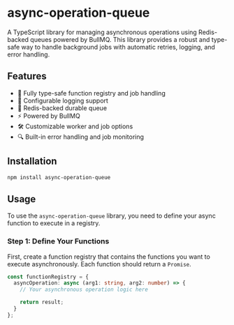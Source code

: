 # async-operation-queue

A TypeScript library for managing asynchronous operations using Redis-backed queues powered by BullMQ. This library provides a robust and type-safe way to handle background jobs with automatic retries, logging, and error handling.

## Features

- 🚀 Fully type-safe function registry and job handling
- 📝 Configurable logging support
- 🔄 Redis-backed durable queue
- ⚡ Powered by BullMQ
- 🛠️ Customizable worker and job options
- 🔍 Built-in error handling and job monitoring

## Installation

```bash
npm install async-operation-queue
```

## Usage

To use the `async-operation-queue` library, you need to define your async function to execute in a registry.

### Step 1: Define Your Functions

First, create a function registry that contains the functions you want to execute asynchronously. Each function should return a `Promise`.

```typescript
const functionRegistry = {
  asyncOperation: async (arg1: string, arg2: number) => {
    // Your asynchronous operation logic here

    return result;
  }
};
```